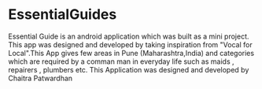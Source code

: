 # EssentialGuides
Essential Guide is an android application which was built as a mini project. This app was designed and developed by taking inspiration from "Vocal for Local".This App gives few areas in Pune (Maharashtra,India) and categories which are required by a comman man in everyday life such as maids , repairers , plumbers etc. 
This Application was designed and developed by 
Chaitra Patwardhan
